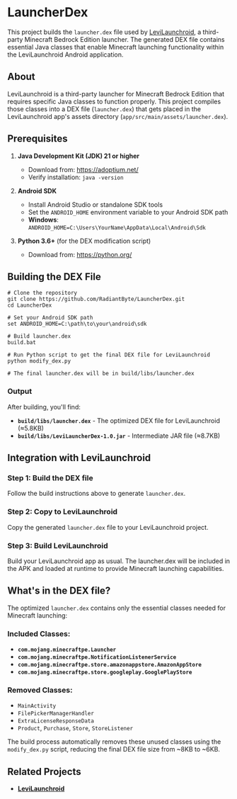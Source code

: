 # LauncherDex

This project builds the `launcher.dex` file used by [LeviLaunchroid](https://github.com/LiteLDev/LeviLaunchroid), a third-party Minecraft Bedrock Edition launcher. The generated DEX file contains essential Java classes that enable Minecraft launching functionality within the LeviLaunchroid Android application.

## About

LeviLaunchroid is a third-party launcher for Minecraft Bedrock Edition that requires specific Java classes to function properly. This project compiles those classes into a DEX file (`launcher.dex`) that gets placed in the LeviLaunchroid app's assets directory (`app/src/main/assets/launcher.dex`).



## Prerequisites

1. **Java Development Kit (JDK) 21 or higher**
   - Download from: https://adoptium.net/
   - Verify installation: `java -version`

2. **Android SDK**
   - Install Android Studio or standalone SDK tools
   - Set the `ANDROID_HOME` environment variable to your Android SDK path
   - **Windows**: `ANDROID_HOME=C:\Users\YourName\AppData\Local\Android\Sdk`

3. **Python 3.6+** (for the DEX modification script)
   - Download from: https://python.org/

## Building the DEX File

```batch
# Clone the repository
git clone https://github.com/RadiantByte/LauncherDex.git
cd LauncherDex

# Set your Android SDK path
set ANDROID_HOME=C:\path\to\your\android\sdk

# Build launcher.dex
build.bat

# Run Python script to get the final DEX file for LeviLaunchroid
python modify_dex.py

# The final launcher.dex will be in build/libs/launcher.dex
```

### Output

After building, you'll find:
- **`build/libs/launcher.dex`** - The optimized DEX file for LeviLaunchroid (≈5.8KB)
- **`build/libs/LeviLauncherDex-1.0.jar`** - Intermediate JAR file (≈8.7KB)

## Integration with LeviLaunchroid

### Step 1: Build the DEX file
Follow the build instructions above to generate `launcher.dex`.

### Step 2: Copy to LeviLaunchroid
Copy the generated `launcher.dex` file to your LeviLaunchroid project.

### Step 3: Build LeviLaunchroid
Build your LeviLaunchroid app as usual. The launcher.dex will be included in the APK and loaded at runtime to provide Minecraft launching capabilities.

## What's in the DEX file?

The optimized `launcher.dex` contains only the essential classes needed for Minecraft launching:

### Included Classes:
- **`com.mojang.minecraftpe.Launcher`**
- **`com.mojang.minecraftpe.NotificationListenerService`**
- **`com.mojang.minecraftpe.store.amazonappstore.AmazonAppStore`**
- **`com.mojang.minecraftpe.store.googleplay.GooglePlayStore`**

### Removed Classes:
- `MainActivity`
- `FilePickerManagerHandler`
- `ExtraLicenseResponseData`
- `Product`, `Purchase`, `Store`, `StoreListener`

The build process automatically removes these unused classes using the `modify_dex.py` script, reducing the final DEX file size from ~8KB to ~6KB.

## Related Projects

- **[LeviLaunchroid](https://github.com/LiteLDev/LeviLaunchroid)**